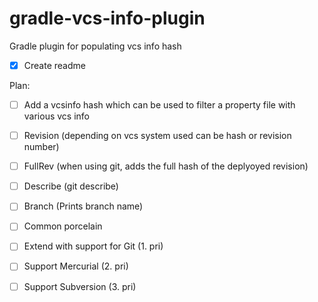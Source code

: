 gradle-vcs-info-plugin
======================

Gradle plugin for populating vcs info hash

- [x] Create readme

Plan:

- [ ] Add a vcsinfo hash which can be used to filter a property file with various vcs info
- [ ] Revision (depending on vcs system used can be hash or revision number)
- [ ] FullRev (when using git, adds the full hash of the deplyoyed revision)
- [ ] Describe (git describe)
- [ ] Branch (Prints branch name)

- [ ] Common porcelain
- [ ] Extend with support for Git (1. pri)
- [ ] Support Mercurial (2. pri)
- [ ] Support Subversion (3. pri)
